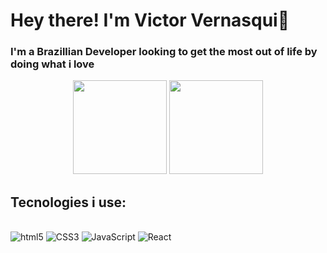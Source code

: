 # Hey there! I'm Victor Vernasqui👋
### I'm a Brazillian Developer looking to get the most out of life by doing what i love


<div align="center">
  <img height="150em" src="https://github-readme-stats.vercel.app/api?username=Vernacci&show_icons=true&theme=blueberry&include_all_commits=true&count_private=true"/>
  <img height="150em" src="https://github-readme-stats.vercel.app/api/top-langs/?username=Vernacci&layout=compact&langs_count=7&theme=blueberry"/>
</div>  

## Tecnologies i use:

<div style="display: inline_block"><br/> 
<img  allign="center" alt="html5" src="https://img.shields.io/badge/HTML5-E34F26?style=for-the-badge&logo=html5&logoColor=white"/>
<img  allign="center" alt="CSS3" src="https://img.shields.io/badge/CSS3-1572B6?style=for-the-badge&logo=css3&logoColor=white"/>
<img  allign="center" alt="JavaScript" src="https://img.shields.io/badge/JavaScript-F7DF1E?style=for-the-badge&logo=javascript&logoColor=black"/>
<img  allign="center" alt="React" src="https://img.shields.io/badge/React-20232A?style=for-the-badge&logo=react&logoColor=61DAFB"/>
</div>
